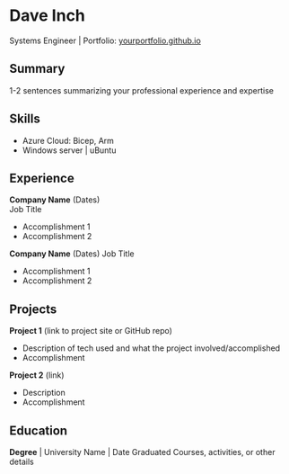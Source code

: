 # Dave Inch
Systems Engineer | Portfolio: [yourportfolio.github.io](https://inchy-hub.github.io/)

## Summary
1-2 sentences summarizing your professional experience and expertise

## Skills
- Azure Cloud: Bicep, Arm 
- Windows server | uBuntu



## Experience
**Company Name** (Dates)   
Job Title
- Accomplishment 1
- Accomplishment 2  

**Company Name** (Dates)
Job Title
- Accomplishment 1
- Accomplishment 2

## Projects
**Project 1** (link to project site or GitHub repo)  
- Description of tech used and what the project involved/accomplished
- Accomplishment 

**Project 2** (link)
- Description 
- Accomplishment

## Education
**Degree** | University Name | Date Graduated
Courses, activities, or other details

